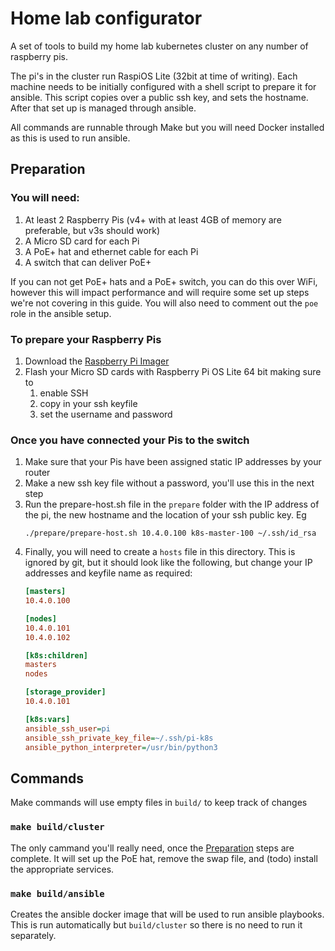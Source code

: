 # Home lab configurator

A set of tools to build my home lab kubernetes cluster on any number of raspberry pis.

The pi's in the cluster run RaspiOS Lite (32bit at time of writing). Each machine needs to be
initially configured with a shell script to prepare it for ansible. This script copies over a public
ssh key, and sets the hostname. After that set up is managed through ansible. 

All commands are runnable through Make but you will need Docker installed as this is used to run
ansible.

## Preparation

### You will need:

1. At least 2 Raspberry Pis (v4+ with at least 4GB of memory are preferable, but v3s should work)
2. A Micro SD card for each Pi
3. A PoE+ hat and ethernet cable for each Pi
4. A switch that can deliver PoE+

If you can not get PoE+ hats and a PoE+ switch, you can do this over WiFi, however this will impact
performance and will require some set up steps we're not covering in this guide. You will also need
to comment out the `poe` role in the ansible setup.

### To prepare your Raspberry Pis

1. Download the [Raspberry Pi Imager](https://www.raspberrypi.org/software/)
2. Flash your Micro SD cards with Raspberry Pi OS Lite 64 bit making sure to
   1. enable SSH
   2. copy in your ssh keyfile
   3. set the username and password
   
### Once you have connected your Pis to the switch

1. Make sure that your Pis have been assigned static IP addresses by your router
2. Make a new ssh key file without a password, you'll use this in the next step 
3. Run the prepare-host.sh file in the `prepare` folder with the IP address of the pi, the new
   hostname and the location of your ssh public key. Eg
   ```
   ./prepare/prepare-host.sh 10.4.0.100 k8s-master-100 ~/.ssh/id_rsa
   ```
4. Finally, you will need to create a `hosts` file in this directory. This is ignored by git, but
   it should look like the following, but change your IP addresses and keyfile name as required:
   ```ini
   [masters]
   10.4.0.100
   
   [nodes]
   10.4.0.101
   10.4.0.102
   
   [k8s:children]
   masters
   nodes
   
   [storage_provider]
   10.4.0.101
   
   [k8s:vars]
   ansible_ssh_user=pi
   ansible_ssh_private_key_file=~/.ssh/pi-k8s
   ansible_python_interpreter=/usr/bin/python3
   ```

## Commands

Make commands will use empty files in `build/` to keep track of changes 

### `make build/cluster`

The only cammand you'll really need, once the [Preparation](#Preparation) steps are complete. It
will set up the PoE hat, remove the swap file, and (todo) install the appropriate services.

### `make build/ansible`

Creates the ansible docker image that will be used to run ansible playbooks. This is run
automatically but `build/cluster` so there is no need to run it separately.
